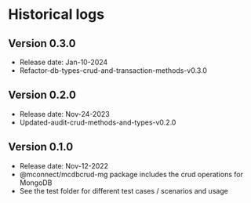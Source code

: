 # Historical logs

## Version 0.3.0

- Release date: Jan-10-2024
- Refactor-db-types-crud-and-transaction-methods-v0.3.0

## Version 0.2.0

- Release date: Nov-24-2023
- Updated-audit-crud-methods-and-types-v0.2.0

## Version 0.1.0

- Release date: Nov-12-2022
- @mconnect/mcdbcrud-mg package includes the crud operations for MongoDB
- See the test folder for different test cases / scenarios and usage
